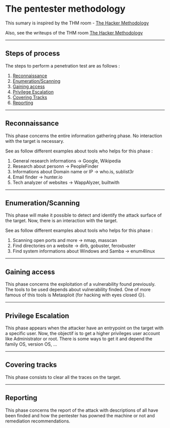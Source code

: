 # The pentester methodology

This sumary is inspired by the THM room - [The Hacker Methodology](https://tryhackme.com/room/hackermethodology)

Also, see the writeups of the THM room [The Hacker Methodology](https://github.com/NG3IT/Challenge-Writeups/blob/main/%5BTHM%5D%20-%20The%20Hacker%20Methodology.md)

---

## Steps of process

The steps to perform a penetration test are as follows :

1. [Reconnaissance](https://github.com/NG3IT/Sec/blob/main/00%20-%20Methodology.md#reconnaissance)
2. [Enumeration/Scanning](https://github.com/NG3IT/Sec/blob/main/00%20-%20Methodology.md#enumerationscanning)
3. [Gaining access](https://github.com/NG3IT/Sec/blob/main/00%20-%20Methodology.md#gaining-access)
4. [Privilege Escalation](https://github.com/NG3IT/Sec/blob/main/00%20-%20Methodology.md#privilege-escalation)
5. [Covering Tracks](covering-tracks)
6. [Reporting](https://github.com/NG3IT/Sec/blob/main/00%20-%20Methodology.md#reporting)

---

## Reconnaissance

This phase concerns the entire information gathering phase. No interaction with the target is necessary.

See as follow different examples about tools who helps for this phase :

1. General research informations -> Google, Wikipedia
2. Research about personn -> PeopleFinder
3. Informations about Domain name or IP -> who.is, sublist3r
4. Email finder -> hunter.io
5. Tech analyzer of websites -> WappAlyzer, builtwith

---

## Enumeration/Scanning

This phase will make it possible to detect and identify the attack surface of the target. Now, there is an interaction with the target.

See as follow different examples about tools who helps for this phase :

1. Scanning open ports and more -> nmap, masscan
2. Find directories on a website -> dirb, gobuster, feroxbuster
3. Find system informations about Windows and Samba -> enum4linux

---

## Gaining access

This phase concerns the exploitation of a vulnerability found previously. The tools to be used depends about vulnerability finded. One of more famous of this tools is Metasploit (for hacking with eyes closed :expressionless:).

---

## Privilege Escalation

This phase appears when the attacker have an entrypoint on the target with a specific user. Now, the objectif is to get a higher privileges user account like Administrator or root. There is some ways to get it and depend the family OS, version OS, ...

---

## Covering tracks

This phase consists to clear all the traces on the target.

---

## Reporting

This phase concerns the report of the attack with descriptions of all have been finded and how the pentester has powned the machine or not and remediation recommendations.
